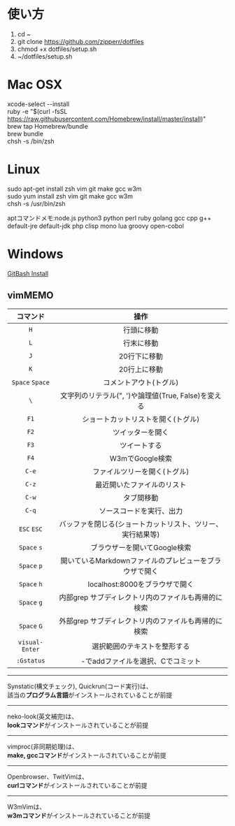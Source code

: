 #  使い方
1. cd ~
2. git clone https://github.com/zipperr/dotfiles
3. chmod +x dotfiles/setup.sh
4. ~/dotfiles/setup.sh

#  Mac OSX
xcode-select --install  
ruby -e "$(curl -fsSL https://raw.githubusercontent.com/Homebrew/install/master/install)"  
brew tap Homebrew/bundle  
brew bundle  
chsh -s /bin/zsh   

#  Linux
sudo apt-get install zsh vim git make gcc w3m  
sudo yum install zsh vim git make gcc w3m  
chsh -s /usr/bin/zsh

aptコマンドメモ:node.js python3 python perl ruby golang gcc cpp g++  
default-jre default-jdk php clisp mono lua groovy open-cobol

#  Windows
[GitBash Install](http://gitforwindows.org)  

##  vimMEMO
| コマンド        | 操作                                                       |
| :-------------: | :--------------------------------------------------------: |
| `H`             | 行頭に移動                                                 |
| `L`             | 行末に移動                                                 |
| `J`             | 20行下に移動                                               |
| `K`             | 20行上に移動                                               |
| `Space` `Space` | コメントアウト(トグル)                                     |
| `\`             | 文字列のリテラル(", ')や論理値(True, False)を変える        |
| `F1`            | ショートカットリストを開く(トグル)                         |
| `F2`            | ツイッターを開く                                           |
| `F3`            | ツイートする                                               |
| `F4`            | W3mでGoogle検索                                            |
| `C-e`           | ファイルツリーを開く(トグル)                               |
| `C-z`           | 最近開いたファイルのリスト                                 |
| `C-w`           | タブ間移動                                                 |
| `C-q`           | ソースコードを実行、出力                                   |
| `ESC` `ESC`     | バッファを閉じる(ショートカットリスト、ツリー、実行結果等) |
| `Space` `s`     | ブラウザーを開いてGoogle検索                               |
| `Space` `p`     | 開いているMarkdownファイルのプレビューをブラウザで開く     |
| `Space` `h`     | localhost:8000をブラウザで開く                             |
| `Space` `g`     | 内部grep サブディレクトリ内のファイルも再帰的に検索        |
| `Space` `G`     | 外部grep サブディレクトリ内のファイルも再帰的に検索        |
| `visual-Enter`  | 選択範囲のテキストを整形する                               |
| `:Gstatus`      | -でaddファイルを選択、Cでコミット                          |

___  
Synstatic(構文チェック), Quickrun(コード実行)は、  
該当の**プログラム言語**がインストールされていることが前提  
___  
neko-look(英文補完)は、  
**lookコマンド**がインストールされていることが前提  
___  
vimproc(非同期処理)は、  
**make, gccコマンド**がインストールされていることが前提  
___  
Openbrowser、TwitVimは、  
**curlコマンド**がインストールされていることが前提  
___  
W3mVimは、  
**w3mコマンド**がインストールされていることが前提  
